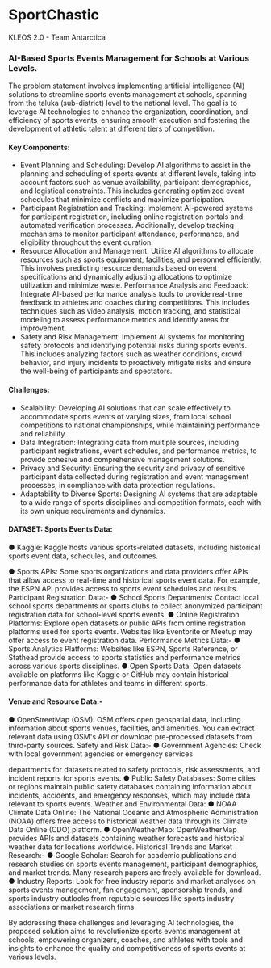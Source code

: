 # SportChastic
KLEOS 2.0 - Team Antarctica

### AI-Based Sports Events Management for Schools at Various Levels.

The problem statement involves implementing artificial intelligence (AI)
solutions to streamline sports events management at schools, spanning
from the taluka (sub-district) level to the national level. The goal is to
leverage AI technologies to enhance the organization, coordination, and
efficiency of sports events, ensuring smooth execution and fostering the
development of athletic talent at different tiers of competition.

#### Key Components:

- Event Planning and Scheduling: Develop AI algorithms to assist in the
planning and scheduling of sports events at different levels, taking into
account factors such as venue availability, participant demographics, and
logistical constraints. This includes generating optimized event schedules
that minimize conflicts and maximize participation.
- Participant Registration and Tracking: Implement AI-powered systems for
participant registration, including online registration portals and automated
verification processes. Additionally, develop tracking mechanisms to monitor
participant attendance, performance, and eligibility throughout the event
duration.
- Resource Allocation and Management: Utilize AI algorithms to allocate
resources such as sports equipment, facilities, and personnel efficiently. This
involves predicting resource demands based on event specifications and
dynamically adjusting allocations to optimize utilization and minimize
waste.
Performance Analysis and Feedback: Integrate AI-based performance
analysis tools to provide real-time feedback to athletes and coaches during competitions. This includes techniques such as video analysis, motion
tracking, and statistical modeling to assess performance metrics and
identify areas for improvement.
- Safety and Risk Management: Implement AI systems for monitoring safety
protocols and identifying potential risks during sports events. This includes
analyzing factors such as weather conditions, crowd behavior, and injury
incidents to proactively mitigate risks and ensure the well-being of
participants and spectators.

#### Challenges:

- Scalability: Developing AI solutions that can scale effectively to
accommodate sports events of varying sizes, from local school competitions
to national championships, while maintaining performance and reliability.
- Data Integration: Integrating data from multiple sources, including
participant registrations, event schedules, and performance metrics, to
provide cohesive and comprehensive management solutions.
- Privacy and Security: Ensuring the security and privacy of sensitive
participant data collected during registration and event management
processes, in compliance with data protection regulations.
- Adaptability to Diverse Sports: Designing AI systems that are adaptable to a
wide range of sports disciplines and competition formats, each with its own
unique requirements and dynamics.

#### DATASET: Sports Events Data:
● Kaggle: Kaggle hosts various sports-related datasets, including historical
sports event data, schedules, and outcomes.

● Sports APIs: Some sports organizations and data providers offer APIs that
allow access to real-time and historical sports event data. For example, the
ESPN API provides access to sports event schedules and results. Participant
Registration Data:-
● School Sports Departments: Contact local school sports departments or
sports clubs to collect anonymized participant registration data for
school-level sports events.
● Online Registration Platforms: Explore open datasets or public APIs from
online registration platforms used for sports events. Websites like Eventbrite
or Meetup may offer access to event registration data.
Performance Metrics Data:-
● Sports Analytics Platforms: Websites like ESPN, Sports Reference, or
Stathead provide access to sports statistics and performance metrics across
various sports disciplines.
● Open Sports Data: Open datasets available on platforms like Kaggle or
GitHub may contain historical performance data for athletes and teams in
different sports.

#### Venue and Resource Data:-
● OpenStreetMap (OSM): OSM offers open geospatial data, including
information about sports venues, facilities, and amenities. You can extract
relevant data using OSM's API or download pre-processed datasets from
third-party sources.
Safety and Risk Data:-
● Government Agencies: Check with local government agencies or
emergency services

departments for datasets related to safety protocols, risk assessments, and
incident reports for sports events.
● Public Safety Databases: Some cities or regions maintain public safety
databases containing information about incidents, accidents, and
emergency responses, which may include data relevant to sports events.
Weather and Environmental Data:
● NOAA Climate Data Online: The National Oceanic and Atmospheric
Administration (NOAA) offers free access to historical weather data through
its Climate Data Online (CDO) platform.
● OpenWeatherMap: OpenWeatherMap provides APIs and datasets
containing weather forecasts and historical weather data for locations
worldwide.
Historical Trends and Market Research:-
● Google Scholar: Search for academic publications and research studies on
sports
events management, participant demographics, and market trends. Many
research papers are freely available for download.
● Industry Reports: Look for free industry reports and market analyses on
sports events management, fan engagement, sponsorship trends, and
sports industry outlooks from reputable sources like sports industry
associations or market research firms.

By addressing these challenges and leveraging AI technologies, the
proposed solution aims to revolutionize sports events management at
schools, empowering organizers, coaches, and athletes with tools and
insights to enhance the quality and competitiveness of sports events at
various levels.
